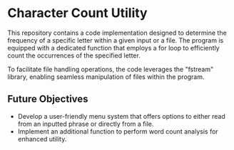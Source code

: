 # Character Count Utility

This repository contains a code implementation designed to determine the frequency of a specific letter within a given input or a file. The program is equipped with a dedicated function that employs a for loop to efficiently count the occurrences of the specified letter.

To facilitate file handling operations, the code leverages the "fstream" library, enabling seamless manipulation of files within the program.

## Future Objectives

- Develop a user-friendly menu system that offers options to either read from an inputted phrase or directly from a file.
- Implement an additional function to perform word count analysis for enhanced utility.
